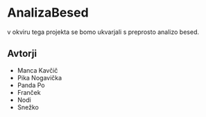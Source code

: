 # AnalizaBesed

v okviru tega projekta se bomo ukvarjali s preprosto analizo besed.

## Avtorji

* Manca Kavčič
* Pika Nogavička
* Panda Po
* Franček
* Nodi
* Snežko

